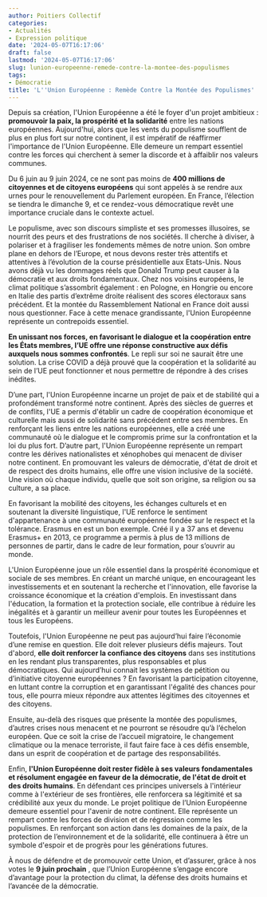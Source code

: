 ```yaml
---
author: Poitiers Collectif
categories:
- Actualités
- Expression politique
date: '2024-05-07T16:17:06'
draft: false
lastmod: '2024-05-07T16:17:06'
slug: lunion-europeenne-remede-contre-la-montee-des-populismes
tags:
- Démocratie
title: 'L''Union Européenne : Remède Contre la Montée des Populismes'
---
```


Depuis sa création, l'Union Européenne a été le foyer d'un projet ambitieux : **promouvoir la paix, la prospérité et la solidarité** entre les nations européennes. Aujourd'hui, alors que les vents du populisme soufflent de plus en plus fort sur notre continent, il est impératif de réaffirmer l'importance de l'Union Européenne. Elle demeure un rempart essentiel contre les forces qui cherchent à semer la discorde et à affaiblir nos valeurs communes.

Du 6 juin au 9 juin 2024, ce ne sont pas moins de **400 millions de citoyennes et de citoyens européens** qui sont appelés à se rendre aux urnes pour le renouvellement du Parlement européen. En France, l’élection se tiendra le dimanche 9, et ce rendez-vous démocratique revêt une importance cruciale dans le contexte actuel.

Le populisme, avec son discours simpliste et ses promesses illusoires, se nourrit des peurs et des frustrations de nos sociétés. Il cherche à diviser, à polariser et à fragiliser les fondements mêmes de notre union. Son ombre plane en dehors de l’Europe, et nous devons rester très attentifs et attentives à l’évolution de la course présidentielle aux Etats-Unis. Nous avons déjà vu les dommages réels que Donald Trump peut causer à la démocratie et aux droits fondamentaux. Chez nos voisins européens, le climat politique s’assombrit également : en Pologne, en Hongrie ou encore en Italie des partis d’extrême droite réalisent des scores électoraux sans précédent. Et la montée du Rassemblement National en France doit aussi nous questionner. Face à cette menace grandissante, l'Union Européenne représente un contrepoids essentiel. 

**En unissant nos forces, en favorisant le dialogue et la coopération entre les États membres, l’UE offre une réponse constructive aux défis auxquels nous sommes confrontés**. Le repli sur soi ne saurait être une solution. La crise COVID a déjà prouvé que la coopération et la solidarité au sein de l’UE peut fonctionner et nous permettre de répondre à des crises inédites.

D’une part, l'Union Européenne incarne un projet de paix et de stabilité qui a profondément transformé notre continent. Après des siècles de guerres et de conflits, l'UE a permis d'établir un cadre de coopération économique et culturelle mais aussi de solidarité sans précédent entre ses membres. En renforçant les liens entre les nations européennes, elle a créé une communauté où le dialogue et le compromis prime sur la confrontation et la loi du plus fort. D’autre part, l'Union Européenne représente un rempart contre les dérives nationalistes et xénophobes qui menacent de diviser notre continent. En promouvant les valeurs de démocratie, d'état de droit et de respect des droits humains, elle offre une vision inclusive de la société. Une vision où chaque individu, quelle que soit son origine, sa religion ou sa culture, a sa place. 

En favorisant la mobilité des citoyens, les échanges culturels et en soutenant la diversité linguistique, l'UE renforce le sentiment d'appartenance à une communauté européenne fondée sur le respect et la tolérance. Erasmus en est un bon exemple. Créé il y a 37 ans et devenu Erasmus+ en 2013, ce programme a permis à plus de 13 millions de personnes de partir, dans le cadre de leur formation, pour s’ouvrir au monde.

L'Union Européenne joue un rôle essentiel dans la prospérité économique et sociale de ses membres. En créant un marché unique, en encourageant les investissements et en soutenant la recherche et l'innovation, elle favorise la croissance économique et la création d'emplois. En investissant dans l'éducation, la formation et la protection sociale, elle contribue à réduire les inégalités et à garantir un meilleur avenir pour toutes les Européennes et tous les Européens.

Toutefois, l'Union Européenne ne peut pas aujourd’hui faire l’économie d’une remise en question. Elle doit relever plusieurs défis majeurs. Tout d'abord, **elle doit renforcer la confiance des citoyens** dans ses institutions en les rendant plus transparentes, plus responsables et plus démocratiques. Qui aujourd’hui connait les systèmes de pétition ou d’initiative citoyenne européennes ? En favorisant la participation citoyenne, en luttant contre la corruption et en garantissant l'égalité des chances pour tous, elle pourra mieux répondre aux attentes légitimes des citoyennes et des citoyens.

Ensuite, au-delà des risques que présente la montée des populismes, d’autres crises nous menacent et ne pourront se résoudre qu’à l’échelon européen. Que ce soit la crise de l’accueil migratoire, le changement climatique ou la menace terroriste, il faut faire face à ces défis ensemble, dans un esprit de coopération et de partage des responsabilités.

Enfin, **l'Union Européenne doit rester fidèle à ses valeurs fondamentales et résolument engagée en faveur de la démocratie, de l'état de droit et des droits humains**. En défendant ces principes universels à l'intérieur comme à l'extérieur de ses frontières, elle renforcera sa légitimité et sa crédibilité aux yeux du monde. Le projet politique de l’Union Européenne demeure essentiel pour l'avenir de notre continent. Elle représente un rempart contre les forces de division et de régression comme les populismes. En renforçant son action dans les domaines de la paix, de la protection de l’environnement et de la solidarité, elle continuera à être un symbole d'espoir et de progrès pour les générations futures. 

À nous de défendre et de promouvoir cette Union, et d’assurer, grâce à nos votes le **9 juin prochain** , que l’Union Européenne s’engage encore d’avantage pour la protection du climat, la défense des droits humains et l’avancée de la démocratie.

